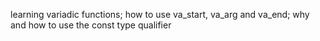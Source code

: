 learning variadic functions; how to use va_start, va_arg and va_end; why and how to use the const type qualifier

